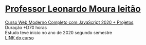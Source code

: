 # <a href="https://www.udemy.com/user/leonardomouraleitao/">Professor Leonardo Moura leitão</a>
<a href="https://www.udemy.com/course/curso-web/">Curso Web Moderno Completo com JavaScript 2020 + Projetos</a>
<br>
Duração +D70 horas
<br>
Estudo teve inicio no ano de 2020 segundo semestre 
<br>
<a href="https://www.udemy.com/course/curso-web/">LINK do curso</a> 
